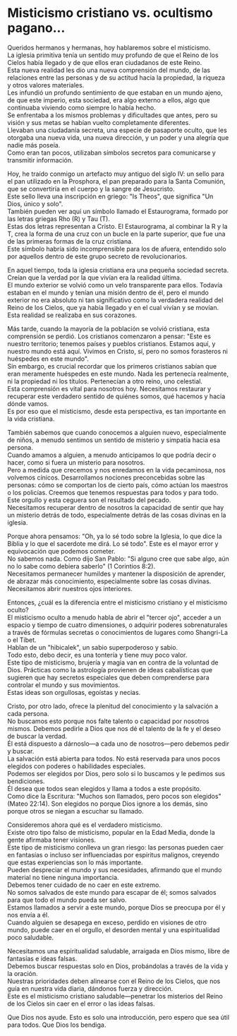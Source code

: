 # Misticismo cristiano vs. ocultismo pagano...  

Queridos hermanos y hermanas, hoy hablaremos sobre el misticismo.  
La iglesia primitiva tenía un sentido muy profundo de que el Reino de los Cielos había llegado y de que ellos eran ciudadanos de este Reino.  
Esta nueva realidad les dio una nueva comprensión del mundo, de las relaciones entre las personas y de su actitud hacia la propiedad, la riqueza y otros valores materiales.  
Les infundió un profundo sentimiento de que estaban en un mundo ajeno, de que este imperio, esta sociedad, era algo externo a ellos, algo que continuaba viviendo como siempre lo había hecho.  
Se enfrentaba a los mismos problemas y dificultades que antes, pero su visión y sus metas se habían vuelto completamente diferentes.  
Llevaban una ciudadanía secreta, una especie de pasaporte oculto, que les otorgaba una nueva vida, una nueva dirección, y un poder y una alegría que nadie más poseía.  
Como eran tan pocos, utilizaban símbolos secretos para comunicarse y transmitir información.  

Hoy, he traído conmigo un artefacto muy antiguo del siglo IV: un sello para el pan utilizado en la Prosphora, el pan preparado para la Santa Comunión, que se convertiría en el cuerpo y la sangre de Jesucristo.  
Este sello lleva una inscripción en griego: "Is Theos", que significa "Un Dios, único y solo".  
También pueden ver aquí un símbolo llamado el Estaurograma, formado por las letras griegas Rho (R) y Tau (T).  
Estas dos letras representan a Cristo. El Estaurograma, al combinar la R y la T, crea la forma de una cruz con un bucle en la parte superior, que fue una de las primeras formas de la cruz cristiana.  
Este símbolo habría sido incomprensible para los de afuera, entendido solo por aquellos dentro de este grupo secreto de revolucionarios.  

En aquel tiempo, toda la iglesia cristiana era una pequeña sociedad secreta. Creían que la verdad por la que vivían era la realidad última.  
El mundo exterior se volvió como un velo transparente para ellos. Todavía estaban en el mundo y tenían una misión dentro de él, pero el mundo exterior no era absoluto ni tan significativo como la verdadera realidad del Reino de los Cielos, que ya había llegado y en el cual vivían y se movían.  
Esta realidad se realizaba en sus corazones.  

Más tarde, cuando la mayoría de la población se volvió cristiana, esta comprensión se perdió. Los cristianos comenzaron a pensar: "Este es nuestro territorio; tenemos países y pueblos cristianos. Estamos aquí, y nuestro mundo está aquí. Vivimos en Cristo, sí, pero no somos forasteros ni huéspedes en este mundo".  
Sin embargo, es crucial recordar que los primeros cristianos sabían que eran meramente huéspedes en este mundo. Nada les pertenecía realmente, ni la propiedad ni los títulos. Pertenecían a otro reino, uno celestial.  
Esta comprensión es vital para nosotros hoy. Necesitamos restaurar y recuperar este verdadero sentido de quiénes somos, qué hacemos y hacia dónde vamos.  
Es por eso que el misticismo, desde esta perspectiva, es tan importante en la vida cristiana.  

También sabemos que cuando conocemos a alguien nuevo, especialmente de niños, a menudo sentimos un sentido de misterio y simpatía hacia esa persona.  
Cuando amamos a alguien, a menudo anticipamos lo que podría decir o hacer, como si fuera un misterio para nosotros.  
Pero a medida que crecemos y nos enredamos en la vida pecaminosa, nos volvemos cínicos. Desarrollamos nociones preconcebidas sobre las personas: cómo se comportan los de cierto país, cómo actúan los maestros o los policías. Creemos que tenemos respuestas para todos y para todo.  
Este orgullo y esta ceguera son el resultado del pecado.  
Necesitamos recuperar dentro de nosotros la capacidad de sentir que hay un misterio detrás de todo, especialmente detrás de las cosas divinas en la iglesia.

Porque ahora pensamos: "Oh, ya lo sé todo sobre la Iglesia, lo que dice la Biblia y lo que el sacerdote me dirá. Lo sé todo". Este es el mayor error y equivocación que podemos cometer.  
No sabemos nada. Como dijo San Pablo: "Si alguno cree que sabe algo, aún no lo sabe como debiera saberlo" (1 Corintios 8:2).  
Necesitamos permanecer humildes y mantener la disposición de aprender, de abrazar más conocimiento, especialmente sobre las cosas divinas.  
Necesitamos abrir nuestros ojos interiores.  

Entonces, ¿cuál es la diferencia entre el misticismo cristiano y el misticismo oculto?  
El misticismo oculto a menudo habla de abrir el "tercer ojo", acceder a un espacio y tiempo de cuatro dimensiones, o adquirir poderes sobrenaturales a través de fórmulas secretas o conocimientos de lugares como Shangri-La o el Tíbet.  
Hablan de un "hibicalek", un sabio superpoderoso y sabio.  
Todo esto, debo decir, es una tontería y tiene muy poco valor.  
Este tipo de misticismo, brujería y magia van en contra de la voluntad de Dios. Prácticas como la astrología provienen de ideas cabalísticas que sugieren que hay secretos especiales que deben comprenderse para controlar el mundo y sus movimientos.  
Estas ideas son orgullosas, egoístas y necias.  

Cristo, por otro lado, ofrece la plenitud del conocimiento y la salvación a cada persona.  
No buscamos esto porque nos falte talento o capacidad por nosotros mismos. Debemos pedirle a Dios que nos dé el talento de la fe y el deseo de buscar la verdad.  
Él está dispuesto a dárnoslo—a cada uno de nosotros—pero debemos pedir y buscar.  
La salvación está abierta para todos. No está reservada para unos pocos elegidos con poderes o habilidades especiales.  
Podemos ser elegidos por Dios, pero solo si lo buscamos y le pedimos sus bendiciones.  
Él desea que todos sean elegidos y llama a todos a este propósito.  
Como dice la Escritura: "Muchos son llamados, pero pocos son elegidos" (Mateo 22:14). Son elegidos no porque Dios ignore a los demás, sino porque otros se niegan a escuchar su llamado.  

Consideremos ahora qué es el verdadero misticismo.  
Existe otro tipo falso de misticismo, popular en la Edad Media, donde la gente afirmaba tener visiones.  
Este tipo de misticismo conlleva un gran riesgo: las personas pueden caer en fantasías o incluso ser influenciadas por espíritus malignos, creyendo que estas experiencias son lo más importante.  
Pueden despreciar el mundo y sus necesidades, afirmando que el mundo material no tiene ninguna importancia.  
Debemos tener cuidado de no caer en este extremo.  
No somos salvados de este mundo para escapar de él; somos salvados para que todo el mundo pueda ser salvo.  
Estamos llamados a servir a este mundo, porque Dios se preocupa por él y nos envía a él.  
Cuando alguien se desapega en exceso, perdido en visiones de otro mundo, puede caer en el orgullo, el desorden mental y una espiritualidad poco saludable.  

Necesitamos una espiritualidad saludable, arraigada en Dios mismo, libre de fantasías e ideas falsas.  
Debemos buscar respuestas solo en Dios, probándolas a través de la vida y la oración.  
Nuestras prioridades deben alinearse con el Reino de los Cielos, que nos guía en nuestra vida diaria, dándonos fuerza y dirección.  
Este es el misticismo cristiano saludable—penetrar los misterios del Reino de los Cielos sin caer en el error o las ideas falsas.  

Que Dios nos ayude. Esto es solo una introducción, pero espero que sea útil para todos. Que Dios los bendiga.

